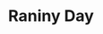 ---
logo: images/Rainy Day.jpg
title: Raniny Day
subTitle: 《凉宫春日的惊愕》初回限定版 特制小册子中的短篇

category: 短篇

hasResource: true
downloadList:
  - intro: docx
    size: 97KB
    link: 
  - intro: txt
    size: 745KB
    link:
  - intro: 云盘 提取码:ueca
    size: 
    link: https://pan.baidu.com/s/1mmwfR_8BIJ-sr5nv9Yn_SQ
downloadContent:   《凉宫春日的惊愕》初回限定版 特制小册子中的短篇
---